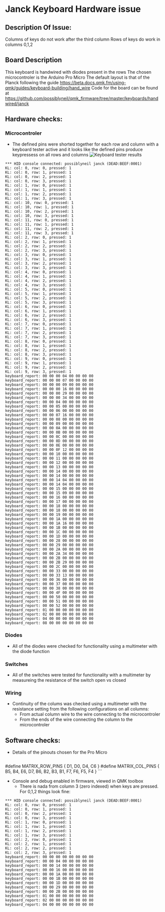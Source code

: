 # Janck Keyboard Hardware issue
##  Description Of Issue:
Columns of keys do not work after the third column
Rows of keys do work in columns 0,1,2

## Board Description
This keyboard is handwired with diodes present in the rows
The chosen microcontroler is the Arduino Pro Micro
The default layout is that of the Planck following the guide
https://beta.docs.qmk.fm/using-qmk/guides/keyboard-building/hand_wire
Code for the board can be found at 
https://github.com/possiblyneil/qmk_firmware/tree/master/keyboards/handwired/janck

##  Hardware checks:
### Microcontroler
- The defined pins were shorted together for each row and column with a keyboard tester active and it looks like the defined pins produce keypressess on all rows and columns 
![Keyboard tester results](https://i.imgur.com/0oSOgxf.png)
```
*** HID console connected: possiblyneil janck (DEAD:BEEF:0001)
KL: col: 0, row: 0, pressed: 1
KL: col: 0, row: 1, pressed: 1
KL: col: 0, row: 2, pressed: 1
KL: col: 0, row: 3, pressed: 1
KL: col: 1, row: 0, pressed: 1
KL: col: 1, row: 1, pressed: 1
KL: col: 1, row: 2, pressed: 1
KL: col: 1, row: 3, pressed: 1
KL: col: 10, row: 0, pressed: 1
KL: col: 10, row: 1, pressed: 1
KL: col: 10, row: 2, pressed: 1
KL: col: 10, row: 3, pressed: 1
KL: col: 11, row: 0, pressed: 1
KL: col: 11, row: 1, pressed: 1
KL: col: 11, row: 2, pressed: 1
KL: col: 11, row: 3, pressed: 1
KL: col: 2, row: 0, pressed: 1
KL: col: 2, row: 1, pressed: 1
KL: col: 2, row: 2, pressed: 1
KL: col: 2, row: 3, pressed: 1
KL: col: 3, row: 0, pressed: 1
KL: col: 3, row: 1, pressed: 1
KL: col: 3, row: 2, pressed: 1
KL: col: 3, row: 3, pressed: 1
KL: col: 4, row: 0, pressed: 1
KL: col: 4, row: 1, pressed: 1
KL: col: 4, row: 2, pressed: 1
KL: col: 4, row: 3, pressed: 1
KL: col: 5, row: 0, pressed: 1
KL: col: 5, row: 1, pressed: 1
KL: col: 5, row: 2, pressed: 1
KL: col: 5, row: 3, pressed: 1
KL: col: 6, row: 0, pressed: 1
KL: col: 6, row: 1, pressed: 1
KL: col: 6, row: 2, pressed: 1
KL: col: 6, row: 3, pressed: 1
KL: col: 7, row: 0, pressed: 1
KL: col: 7, row: 1, pressed: 1
KL: col: 7, row: 2, pressed: 1
KL: col: 7, row: 3, pressed: 1
KL: col: 8, row: 0, pressed: 1
KL: col: 8, row: 1, pressed: 1
KL: col: 8, row: 2, pressed: 1
KL: col: 8, row: 3, pressed: 1
KL: col: 9, row: 0, pressed: 1
KL: col: 9, row: 1, pressed: 1
KL: col: 9, row: 2, pressed: 1
KL: col: 9, row: 3, pressed: 1
keyboard_report: 00 00 00 04 00 00 00 00 
keyboard_report: 00 00 00 07 00 00 00 00 
keyboard_report: 00 00 00 09 00 00 00 00 
keyboard_report: 00 00 00 16 00 00 00 00 
keyboard_report: 00 00 00 29 00 00 00 00 
keyboard_report: 00 00 00 34 00 00 00 00 
keyboard_report: 00 00 04 00 00 00 00 00 
keyboard_report: 00 00 05 00 00 00 00 00 
keyboard_report: 00 00 06 00 00 00 00 00 
keyboard_report: 00 00 07 16 00 00 00 00 
keyboard_report: 00 00 08 00 00 00 00 00 
keyboard_report: 00 00 09 00 00 00 00 00 
keyboard_report: 00 00 0A 00 00 00 00 00 
keyboard_report: 00 00 0B 00 00 00 00 00 
keyboard_report: 00 00 0C 00 00 00 00 00 
keyboard_report: 00 00 0D 00 00 00 00 00 
keyboard_report: 00 00 0E 00 00 00 00 00 
keyboard_report: 00 00 0F 12 00 00 00 00 
keyboard_report: 00 00 10 00 00 00 00 00 
keyboard_report: 00 00 11 00 00 00 00 00 
keyboard_report: 00 00 12 00 00 00 00 00 
keyboard_report: 00 00 13 00 00 00 00 00 
keyboard_report: 00 00 14 00 00 00 00 00 
keyboard_report: 00 00 14 00 00 00 00 00 
keyboard_report: 00 00 14 04 00 00 00 00 
keyboard_report: 00 00 14 04 00 00 00 00 
keyboard_report: 00 00 15 00 00 00 00 00 
keyboard_report: 00 00 15 09 00 00 00 00 
keyboard_report: 00 00 16 00 00 00 00 00 
keyboard_report: 00 00 17 00 00 00 00 00 
keyboard_report: 00 00 18 00 00 00 00 00 
keyboard_report: 00 00 18 00 00 00 00 00 
keyboard_report: 00 00 19 00 00 00 00 00 
keyboard_report: 00 00 1A 00 00 00 00 00 
keyboard_report: 00 00 1A 16 00 00 00 00 
keyboard_report: 00 00 1B 00 00 00 00 00 
keyboard_report: 00 00 1C 00 00 00 00 00 
keyboard_report: 00 00 1D 00 00 00 00 00 
keyboard_report: 00 00 28 00 00 00 00 00 
keyboard_report: 00 00 29 00 00 00 00 00 
keyboard_report: 00 00 2A 00 00 00 00 00 
keyboard_report: 00 00 2A 34 00 00 00 00 
keyboard_report: 00 00 2B 00 00 00 00 00 
keyboard_report: 00 00 2B 29 00 00 00 00 
keyboard_report: 00 00 2C 00 00 00 00 00 
keyboard_report: 00 00 33 00 00 00 00 00 
keyboard_report: 00 00 33 13 00 00 00 00 
keyboard_report: 00 00 36 00 00 00 00 00 
keyboard_report: 00 00 37 00 00 00 00 00 
keyboard_report: 00 00 38 00 00 00 00 00 
keyboard_report: 00 00 4F 00 00 00 00 00 
keyboard_report: 00 00 50 00 00 00 00 00 
keyboard_report: 00 00 51 00 00 00 00 00 
keyboard_report: 00 00 52 00 00 00 00 00 
keyboard_report: 01 00 00 00 00 00 00 00 
keyboard_report: 02 00 00 00 00 00 00 00 
keyboard_report: 04 00 00 00 00 00 00 00 
keyboard_report: 08 00 00 00 00 00 00 00 
```
### Diodes
- All of the diodes were checked for functionality using a multimeter with the diode function
### Switches
- All of the switches were tested for functionality with a multimeter by measureing the resistance of the switch open vs closed
### Wiring
- Continuity of the colums was checked using a multimeter with the resistance setting from the following configurations on all columns:
    * From actual column wire to the wire connecting to the microcontroler
    * From the ends of the wire connecting the column to the microcontroler

##  Software checks:
- Details of the pinouts chosen for the Pro Micro
    ```
#define MATRIX_ROW_PINS { D1, D0, D4, C6 }
#define MATRIX_COL_PINS { B5, B4, E6, D7, B6, B2, B3, B1, F7, F6, F5, F4 }
    ```
- Console and debug enabled in firmware, viewed in QMK toolbox
    * There is nada from column 3 (zero indexed) when keys are pressed. For 0,1,2 things look fine:
```
*** HID console connected: possiblyneil janck (DEAD:BEEF:0001)
KL: col: 0, row: 0, pressed: 1
KL: col: 0, row: 1, pressed: 1
KL: col: 0, row: 2, pressed: 1
KL: col: 0, row: 3, pressed: 1
KL: col: 1, row: 0, pressed: 1
KL: col: 1, row: 1, pressed: 1
KL: col: 1, row: 2, pressed: 1
KL: col: 1, row: 3, pressed: 1
KL: col: 2, row: 0, pressed: 1
KL: col: 2, row: 1, pressed: 1
KL: col: 2, row: 2, pressed: 1
KL: col: 2, row: 3, pressed: 1
keyboard_report: 00 00 00 00 00 00 00 00 
keyboard_report: 00 00 04 00 00 00 00 00 
keyboard_report: 00 00 14 00 00 00 00 00 
keyboard_report: 00 00 16 00 00 00 00 00 
keyboard_report: 00 00 1A 00 00 00 00 00 
keyboard_report: 00 00 1B 00 00 00 00 00 
keyboard_report: 00 00 1D 00 00 00 00 00 
keyboard_report: 00 00 29 00 00 00 00 00 
keyboard_report: 00 00 2B 00 00 00 00 00 
keyboard_report: 01 00 00 00 00 00 00 00 
keyboard_report: 02 00 00 00 00 00 00 00 
keyboard_report: 04 00 00 00 00 00 00 00 
```
